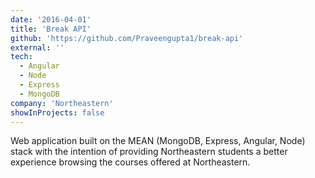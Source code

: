 ```yaml
---
date: '2016-04-01'
title: 'Break API'
github: 'https://github.com/Praveengupta1/break-api'
external: ''
tech:
  - Angular
  - Node
  - Express
  - MongoDB
company: 'Northeastern'
showInProjects: false
---
```


Web application built on the MEAN (MongoDB, Express, Angular, Node) stack with the intention of providing Northeastern students a better experience browsing the courses offered at Northeastern.
